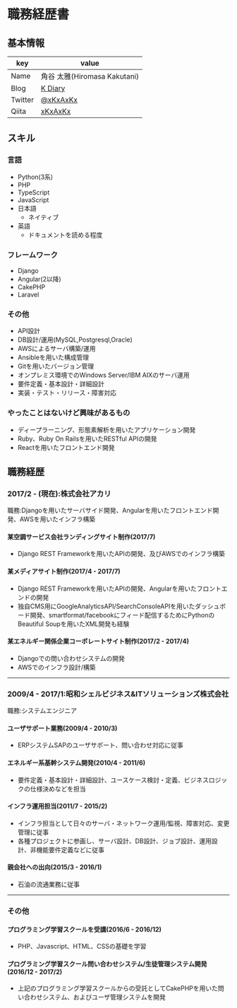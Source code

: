 # 職務経歴書

## 基本情報
|key|value|
|---|-----|
|Name|角谷 太雅(Hiromasa Kakutani)|
|Blog|[K Diary](http://xkxaxkx.hatenablog.com/)|
|Twitter|[@xKxAxKx](https://twitter.com/xKxAxKX)|
|Qiita|[xKxAxKx](http://qiita.com/xKxAxKx)|

## スキル

### 言語
- Python(3系)
- PHP
- TypeScript
- JavaScript
- 日本語
  - ネイティブ
- 英語
  - ドキュメントを読める程度

### フレームワーク
- Django
- Angular(2以降)
- CakePHP
- Laravel

### その他
- API設計
- DB設計/運用(MySQL,Postgresql,Oracle)
- AWSによるサーバ構築/運用
- Ansibleを用いた構成管理
- Gitを用いたバージョン管理
- オンプレミス環境でのWindows Server/IBM AIXのサーバ運用
- 要件定義・基本設計・詳細設計
- 実装・テスト・リリース・障害対応

### やったことはないけど興味があるもの
- ディープラーニング、形態素解析を用いたアプリケーション開発
- Ruby、Ruby On Railsを用いたRESTful APIの開発
- Reactを用いたフロントエンド開発

## 職務経歴
### 2017/2 - (現在):株式会社アカリ
職務:Djangoを用いたサーバサイド開発、Angularを用いたフロントエンド開発、AWSを用いたインフラ構築
#### 某空調サービス会社ランディングサイト制作(2017/7)
- Django REST Frameworkを用いたAPIの開発、及びAWSでのインフラ構築

#### 某メディアサイト制作(2017/4 - 2017/7)
- Django REST Frameworkを用いたAPIの開発、Angularを用いたフロントエンドの開発
- 独自CMS用にGoogleAnalyticsAPI/SearchConsoleAPIを用いたダッシュボード開発、smartformat/facebookにフィード配信するためにPythonのBeautiful Soupを用いたXML開発も経験

#### 某エネルギー関係企業コーポレートサイト制作(2017/2 - 2017/4)
- Djangoでの問い合わせシステムの開発
- AWSでのインフラ設計/構築

<hr>

### 2009/4 - 2017/1:昭和シェルビジネス&ITソリューションズ株式会社
職務:システムエンジニア

#### ユーザサポート業務(2009/4 - 2010/3)
- ERPシステムSAPのユーザサポート、問い合わせ対応に従事

#### エネルギー系基幹システム開発(2010/4 - 2011/6)
- 要件定義・基本設計・詳細設計、ユースケース検討・定義、ビジネスロジックの仕様決めなどを担当

#### インフラ運用担当(2011/7 - 2015/2)
- インフラ担当として日々のサーバ・ネットワーク運用/監視、障害対応、変更管理に従事
- 各種プロジェクトに参画し、サーバ設計、DB設計、ジョブ設計、運用設計、非機能要件定義などに従事

#### 親会社への出向(2015/3 - 2016/1)
- 石油の流通業務に従事

<hr>

### その他
#### プログラミング学習スクールを受講(2016/6 - 2016/12)
- PHP、Javascript、HTML、CSSの基礎を学習

#### プログラミング学習スクール問い合わせシステム/生徒管理システム開発(2016/12 - 2017/2)
- 上記のプログラミング学習スクールからの受託としてCakePHPを用いた問い合わせシステム、およびユーザ管理システムを開発
